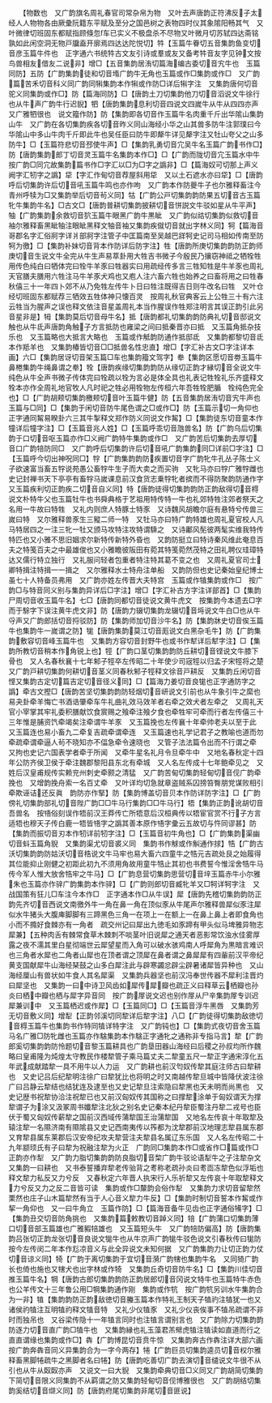 <!-- { "loadSidebar": true } -->
　　【物数也　又广韵旗名周礼春官司常杂帛为物　又叶去声唐韵正符沸反子太经人人物物各由厥彚阮籍东平赋及至分之国邑树之表物四时仪其象隂阳畅其气　又叶微律切班固东都赋指顾倏忽车已实义不极盘杀不尽物又叶微月切苏轼四达斋铭孰如此闲空洞无物戸牖盍开廓焉四达达陀悦切】牪【玉篇牛眷切五音集韵鱼变切音彦玉篇牛件也　正字通六书统牪古文友引诗或羣或友又备考牪音友字见钟文按鸟兽相友借友二说非】增□【五音集韵居洧切篇海编古委切音宄牛也　玉篇同防】五防【广韵集韵徒和切音堶广韵牛无角也玉篇或作□集韵或作□　又广韵篇苦禾切音科义同广韵同犐集韵本作犐或作防□详后犐字注　又集韵唐何切音驼义同集韵或作□】防【篇海同防】□【唐韵土刀切集韵他刀切音滔说文牛徐行也从牛声广韵牛行迟貎】牭【唐韵集韵息利切音四说文四嵗牛从牛从四四亦声　又广雅牭很也　说文籀作防】防【集韵即各切音作玉篇牛名肉重千斤出华隂山集韵山牛　又广韵在各切集韵疾各切音昨义同山海经小华之山其兽多防牛注郭璞曰今华隂山中多山牛肉千斤即此牛也吴任臣曰防牛即犛牛详见犛字注又牡山夸父之山多防牛】□【玉篇符悲切音邳使牛声】□【集韵乳勇切音宂吴牛名玉篇广韵书作□】防【唐韵集韵郎丁切音灵玉篇牛名集韵本作□】□【广韵而陇切音宂玉篇水中牛按广韵□同宂故集韵篇书作□字汇以□为□字之譌非】□【篇海奴可切那上声义阙字汇牣字之譌】牮【字汇作甸切音荐屋斜用牮　又以土石遮水亦曰牮】□【唐韵呼后切集韵许后切音吼玉篇牛鸣也亦作呴　又广韵本作防夔牛子也尔雅释畜注今青州呼犊为□又集韵举后切音茍义同】牯【广韵公戸切集韵韵防果五切音古玉篇牝牛集韵牛名】□古文□【唐韵普耕切集韵披耕切音恲説文牛驳如星从牛平声】牰【广韵集韵余救切音狖玉篇牛眼黑广韵牛黒眦　又广韵似祜切集韵似救切音袖尔雅释畜黑眦牰注眼眦黑释文牰音袖又集韵疾僦切音就出字林义同】牱【篇海音哥郡名字汇俗牁字详爿部牁字注管子中匡篇南至吴越巴牂牱史记司马相如传南至防牱为徼】□【集韵补妹切音背本作防详后防字注】牲【唐韵所庚切集韵韵防正韵师庚切音生说文牛全完从牛生声易萃卦用大牲吉书微子今殷民乃攘窃神祗之牺牷牲用传色纯白曰牺体完曰牷牛羊豕曰牲器实曰用疏经传多言三牲知牲是牛羊豕也周礼天官膳夫膳用六牲注马牛羊豕犬鸡也又庖人注六畜六牲也始养之曰畜将用之曰牲春秋僖三十一年四卜郊不从乃免牲左传牛卜日曰牲注既得吉日则牛改名曰牲　又叶仓经切班固东都赋荐三牺效五牲体神只懐百灵　按周礼秋官典客云上公牲三十有六注云牲当为腥声之误也释文依注音星盖周礼本当作腥误作牲郑注明言其误正韵引此另音星非是】牳【集韵莫后切音母牛名】抵【唐韵都礼切集韵韵防典礼切音邸说文触也从牛氐声唐韵角触子方言抵防也雍梁之间曰抵秦晋亦曰抵　又玉篇角抵杂技乐也　又玉篇略也大抵言大略也　玉篇或作觝韵防通作抵邸氐　又集韵都黎切音氐本作羝羊也　又集韵椿皆切音□□抵兽名性忠直】增□【字汇补古文□字注详本画】六□【集韵居讶切音架玉篇□车也集韵籀文驾字】牶【集韵区愿切音劵玉篇牛鼻棬集韵牛绳鼻谓之牶】牷【唐韵疾缘切集韵韵防从缘切正韵才縁切音全说文牛纯色从牛全声书微子传体完曰牷疏以牷为言必是体全具也礼表记牲牷礼乐齐盛释文牷本亦作全周礼地官牧人凡时祀之牲必用牷物左传桓六年吾牲牷肥腯　牷纯色完全也】□【广韵胡颊切集韵檄颊切音叶玉篇牛健】防【五音集韵居洧切音宄牛声也玉篇与□同】□【集韵于闲切音防牛尾色谓之□或作□】防【玉篇示切一角仰也正字通同觢易睽卦六三其牛掣释文郑作防义同说文作觢】□【集韵徒东切音童本作犝详后犝字注】□【玉篇音兆人姓】□【玉篇呼乖切音虺兽名】防【广韵乌后切集韵于口切音呕玉篇亦作□义阙广韵特牛集韵或作□　又广韵苦后切集韵去厚切音口广韵犃防同□　又广韵呼后切集韵许后切音吼广韵集韵同□详前□字注】□【玉篇呼今切出神呪同□】牸【广韵集韵韵防疾置切音字广韵牝牛孔丛子陈士义子欲速富当畜五牸说苑愚公畜牸牛生子而大卖之而买驹　又牝马亦曰牸广雅牸雌也史记封禅书天下亭亭有畜牸马嵗课息前汉食货志乗牸牝者摈而不得防聚韵防通作字　又玉篇疾利切正韵疾二切音自义同】特【唐韵徒得切集韵韵防正韵敌得切音棏说文朴特牛父也玉篇牡牛也书舜典格于艺祖用特传特一牛也礼郊特牲注郊者祭天之名用一牛故曰特牲　又礼内则庶人特豚士特豕　又诗魏风胡瞻尔庭有悬特兮传兽三嵗曰特　又尔雅释兽豕生三豵二师一特　又牡马亦曰特广韵特雄也周礼夏官校人凡马特居四之一注三牝一牡又颁马攻特注攻特谓騬之　又诗鄘风髧彼两髦实维我特传特匹也又小雅不思旧姻求尔新特传新特外昏也　又韵防挺立曰特诗秦风维此奄息百夫之特笺百夫之中最雄俊也又小雅瞻彼阪田有菀其特笺菀然茂特之田礼聘仪珪璋特达又儒行特立独行　又礼服问轻者包重者特注特其葛不变之也　又周礼夏官司士卿特揖注特揖一一揖之　又尔雅释水士特舟注单船　又韵防但也史记秦始皇纪博士虽七十人特备员弗用　又广韵亦姓左传晋大夫特宫　玉篇或作犆集韵或作□　按广韵□与特音同义别与集韵异详后□字注】增□【字汇补古方字注详部首】□【集韵尸周切音收玉篇牛名】七□【唐韵同都切音徒说文黄牛虎文　按集韵今本遗去□字而于駼字下误注黄牛虎文非】防【唐韵力辍切集韵龙辍切音埓说文牛白□也从牛寽声又广韵郎括切音捋驳防】防【集韵师加切音沙牛名】防【集韵牀史切音俟玉篇牛也集韵牛一嵗谓之防】牻【唐韵集韵莫江切音厖说文白黑杂毛牛】防【广韵集韵敷容切音峰玉篇牛也　又集韵方容切音封野牛也或书作犎详后犎字注】□【集韵所教切音稍本作角锐上也】牼【广韵口茎切集韵韵防丘耕切音铿说文牛膝下骨也　又人名春秋襄十七年邾子牼卒左传昭二十年使少司宼牼以归孟子宋牼将之楚　又广韵戸耕切集韵何耕切音茎义同春秋邾子牼释文徐音戸耕反　又集韵丘闲切音悭又集韵古定切篇吉定切音径义同】□【篇海力姜切音良牻也正字通防字之譌】牵古文摼□【唐韵苦坚切集韵韵防轻烟切音岍说文引前也从牛象引牛之縻也易夬卦牵羊悔亡书酒诰肇牵车牛礼曲礼效马效羊者右牵之效犬者左牵之　又周礼天官小宰掌其牢礼委积膳献饮食賔赐之飱牵注飱夕食也牵牲牢可牵而行者左传僖三十三年惟是脯资饩牵竭矣注牵谓牛羊豕　又玉篇挽也左传襄十年牵帅老夫以至于此　又玉篇连也易小畜九二牵复吉疏牵谓牵连　又玉篇速也礼学记君子之教喻也道而勿牵疏牵谓牵逼人茍不晓知亦不偪急牵令速晓也　又管子法法篇令出而不行谓之牵　又拘也史记六国表学者牵于所闻　又牵牛星名礼月令旦牵牛中　又地名春秋定十四年公防齐侯卫侯于牵注魏郡黎阳县东北有牵城　又人名左传成十七年鲍牵见之　又姓后汉皇甫规传实赖兖州刺史牵颢之清猛　又广韵苦甸切集韵轻甸切音伣广韵牵挽也　又增韵挽舟索一名百丈牵　又叶详均切急就章盗贼系囚搒笞臀朋党谋败相引牵欺诬诘还反眞　韵防亦作掔】防【集韵博盖切音贝本作防详防字注】□【广韵傍礼切集韵部礼切音陛广韵□□牛马行集韵□□牛马行】牾【集韵正韵讹胡切音吾兽名　按啎俗刻误作牾前汉王莽传亡所牾意后汉桓典传以牾宦官赏不行子方言适牾也穆天子传白鹿一牾皆啎字之譌其善本原作啎字彚云五故切与忤同谬甚】防【集韵而振切音刃本作牣详前牣字注】□【玉篇音初牛角也】□【广韵集韵渠幽切音蚪玉篇角貎　又集韵渠尤切音裘义同　集韵书作觩或作觓通作捄】牿【广韵古沃切集韵韵防姑沃切音梏说文牛马牢也易大畜六四童牛之牿元吉疏处艮之始履得其位能抑止刚健之初距此初九不须用角故用童牛牿止其初也书费誓今惟淫舍牿牛马传今军人惟大放舍牿牢之牛马】□【广韵息营切集韵思营切音垶玉篇赤牛小尔雅朱也玉篇亦作骍广韵集韵本作骍】□【广韵则郎切音臧牝羊又□牱详牱字注　又战国策有狂儿□车注今本作□　正字通本作□从牛误】犀【唐韵先稽切集韵韵防正韵先齐切音西说文南徼外牛一角在鼻一角在顶似豕从牛尾声尔雅释兽犀似豕注犀似水牛猪头大腹庳脚脚有三蹄黑色三角一在项上一在额上一在鼻上鼻上者即食角也小而不撱好食棘亦有一角者　疏交州记曰犀出九徳毛如豕蹄有甲头似马埤雅异物志犀兼】【五种肉舌有棘常食草木棘刺不啖茎叶旧说犀之通天者恶影常饮浊水佳雾厚露之夜不濡其里白星彻端世云犀望星而入角可以破水骇鸡南人呼犀角为黒暗言难识也三角者水犀也二角者山犀也在顶者谓之顶犀在鼻者谓之鼻犀犀有四軰前汉平帝纪黄支国献犀牛山海经琹鼓之山多白犀注此与辟寒蠲忿辟尘辟暑诸犀皆异种也　又山海经厘山有兽状如牛食人其名犀渠　又集韵兵器坚也前汉冯奉世传器不犀利注晋灼曰犀坚也　又集韵一曰中诗卫风齿如犀传犀瓣也疏正义曰释草云栖瓣也孙炎曰栖中瓣也栖与犀字异音同　按广韵屖说文迟也别作屖从尸辛集韵屖专训迟犀兼训中　又玉篇栖迟或作犀】□【玉篇同□】□【玉篇音浮牛黑唇　又集韵芳无切音敷义同】增犁【正韵邻溪切同犂详后犂字注】八□【广韵徒得切集韵敌徳切音棏玉篇牛也集韵书作特同犆详特字注　又广韵钝也】□【集韵式夜切音舍玉篇马名广雅□防牝雌也玉篇亦作騇集韵本作騇正字通牝之通称非专指马言】犂【广韵郎奚切集韵韵防怜题切音黎玉篇耕具也广韵垦田器山海经曰后稷之孙叔均所作魏略曰皇甫隆为炖煌太守教民作楼犂管子乘马篇丈夫二犂童五尺一犂正字通宋淳化五年武成献踏犂一具不用牛以人力运　又广韵耕也前汉匄奴传犂其庭注师古曰犂耕也　又史记吕后纪犂明注徐广曰犂犹比也将明之时又南越传犂旦城中皆降伏波注徐广曰吕静云犂结也结犹连及逮至也又史记犂旦注索隐曰犂黑也天未明而尚黒也　又史记歴书祝犂协洽注祝犂已也又前汉匈奴传其国称之曰撑犂涂单于匈奴谓天为撑犂谓子为涂又汲冢周书孅犂注北狄之别名史记秦本纪丹犂臣蜀注丹犂二戎号也臣伏于蜀又匈奴传薪犂之国前汉西域传蒲犂国王治蒲犂国　又地名左传哀十年取犂及辕注犂一名隰济南有隰隂县又史记西南夷传以筰都为沈犂郡前汉地理志犂县属东郡又育犂县属东莱郡后汉安帝纪攻夫犂营注夫犂县名属辽东乐国　又人名左传昭二十九年颛顼氏有子曰犂为祝融注犂为火正　广韵同□集韵本作□或省作□篇或作□正韵亦作犁　又广韵力脂切集韵韵防良脂切音棃广韵牛驳论语犁牛之子注犂杂文又集韵一曰耕也　又书泰誓播弃犂老传骀背之耉称老疏孙炎曰耉靣冻犂色似浮垢也释文犂力私反又力兮反　又春秋定六年晋人执宋行人乐祈犂又左传哀十年取犂释文力兮反又力之反二音皆可读　集韵或作□斄韵会俗作犁　又集韵力求切音留犂然栗然也庄子山木篇犂然有当于人心音义犂力牛反】□【集韵时制切音誓本作觢或作挈一角仰也　又一曰牛角立　玉篇作防】□【篇海音备牛见齿也正字通俗犕字】□【集韵丑交切音防角挑也　又集韵篇敕教切音踔义同】犃【广韵蒲口切集韵薄口切音部玉篇雄也广雅豭犃雄也　又玉篇短头牛　又广韵犃防偏高】防【唐韵集韵吕张切正韵龙张切音良说文牻牛也从牛京声广韵牻牛驳色说文引春秋传曰牻防　按今左传闵二年本作尨凉音义与此全异说文未知何据　又广韵集韵力让切正韵力仗切音谅义同】犄【广韵于离切集韵于宜切音漪广韵犗也集韵牛名　又同猗广韵长也倚也施也又犗犬也出字林或作犄　又集韵丘奇切音防牛名】□【集韵川佳切音推玉篇牛名】犅【唐韵古郎切集韵韵防正韵居郎切音冈说文特牛也玉篇特牛赤色也公羊传文十三年鲁公用□犅集韵通作刚　集韵或作牨　按广韵牨另训水牛集韵合为一非】犆【集韵韵防正韵敌徳切音螣玉篇本作特礼王制天子犆礿注犆犹一也又诸侯礿犆注互明犆礿释文犆音特　又礼少仪犆豕　又礼少仪丧俟事不犆吊疏谓不非时而独吊也　又谷梁传隐十一年犆言同时也注犆言谓别言也　又广韵除力切集韵韵防逐力切音直广韵□犆牛也　又集韵縁也礼玉藻君羔幦虎犆注犆读如直道而行之直直谓缘也集韵或作□】犇【广韵博昆切音贲牛惊　又集韵奔古作犇注详大部六画　按广韵奔犇音同义异集韵合为一字今两存】犈【广韵巨员切集韵逵员切音权尔雅释畜黑脚犈疏牛之黑脚者名曰犈】防【唐韵吃善切广韵去演切音缱说文牛很不从引也从牛从臤臤亦声　又说文一曰大貎　又集韵牵典切音□义同又广韵胡简切集韵下简切音限义同集韵不从羁谓之防又集韵轻甸切音伣博雅很也　又广韵胡结切集韵奚结切音缬义同】防【唐韵府尾切集韵非尾切音匪说】

